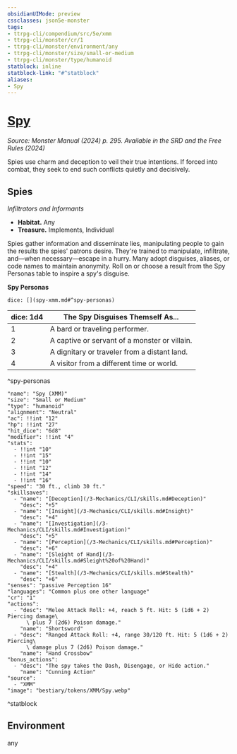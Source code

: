 ```yaml
---
obsidianUIMode: preview
cssclasses: json5e-monster
tags:
- ttrpg-cli/compendium/src/5e/xmm
- ttrpg-cli/monster/cr/1
- ttrpg-cli/monster/environment/any
- ttrpg-cli/monster/size/small-or-medium
- ttrpg-cli/monster/type/humanoid
statblock: inline
statblock-link: "#^statblock"
aliases:
- Spy
---
```

# [Spy](3-Mechanics\CLI\bestiary\humanoid/spy-xmm.md)
*Source: Monster Manual (2024) p. 295. Available in the <span title='Systems Reference Document (5.2)'>SRD</span> and the Free Rules (2024)*  

Spies use charm and deception to veil their true intentions. If forced into combat, they seek to end such conflicts quietly and decisively.

## Spies

*Infiltrators and Informants*

- **Habitat.** Any  
- **Treasure.** Implements, Individual  

Spies gather information and disseminate lies, manipulating people to gain the results the spies' patrons desire. They're trained to manipulate, infiltrate, and—when necessary—escape in a hurry. Many adopt disguises, aliases, or code names to maintain anonymity. Roll on or choose a result from the Spy Personas table to inspire a spy's disguise.

**Spy Personas**

`dice: [](spy-xmm.md#^spy-personas)`

| dice: 1d4 | The Spy Disguises Themself As... |
|-----------|----------------------------------|
| 1 | A bard or traveling performer. |
| 2 | A captive or servant of a monster or villain. |
| 3 | A dignitary or traveler from a distant land. |
| 4 | A visitor from a different time or world. |
^spy-personas

```statblock
"name": "Spy (XMM)"
"size": "Small or Medium"
"type": "humanoid"
"alignment": "Neutral"
"ac": !!int "12"
"hp": !!int "27"
"hit_dice": "6d8"
"modifier": !!int "4"
"stats":
  - !!int "10"
  - !!int "15"
  - !!int "10"
  - !!int "12"
  - !!int "14"
  - !!int "16"
"speed": "30 ft., climb 30 ft."
"skillsaves":
  - "name": "[Deception](/3-Mechanics/CLI/skills.md#Deception)"
    "desc": "+5"
  - "name": "[Insight](/3-Mechanics/CLI/skills.md#Insight)"
    "desc": "+4"
  - "name": "[Investigation](/3-Mechanics/CLI/skills.md#Investigation)"
    "desc": "+5"
  - "name": "[Perception](/3-Mechanics/CLI/skills.md#Perception)"
    "desc": "+6"
  - "name": "[Sleight of Hand](/3-Mechanics/CLI/skills.md#Sleight%20of%20Hand)"
    "desc": "+4"
  - "name": "[Stealth](/3-Mechanics/CLI/skills.md#Stealth)"
    "desc": "+6"
"senses": "passive Perception 16"
"languages": "Common plus one other language"
"cr": "1"
"actions":
  - "desc": "Melee Attack Roll: +4, reach 5 ft. Hit: 5 (1d6 + 2) Piercing damage\
      \ plus 7 (2d6) Poison damage."
    "name": "Shortsword"
  - "desc": "Ranged Attack Roll: +4, range 30/120 ft. Hit: 5 (1d6 + 2) Piercing\
      \ damage plus 7 (2d6) Poison damage."
    "name": "Hand Crossbow"
"bonus_actions":
  - "desc": "The spy takes the Dash, Disengage, or Hide action."
    "name": "Cunning Action"
"source":
  - "XMM"
"image": "bestiary/tokens/XMM/Spy.webp"
```
^statblock

## Environment

any